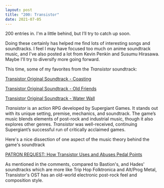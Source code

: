 ```yaml
---
layout: post
title: "200: Transistor"
date: 2021-07-05
---
```


200 entries in. I'm a little behind, but I’ll try to catch up soon. 

Doing these certainly has helped me find lots of interesting songs and soundtracks. I feel I may have focused too much on anime soundtrack music, and I've also posted a lot from Kevin Penkin and Susumu Hirasawa. Maybe I'll try to diversify more going forward.

This time, some of my favorites from the *Transistor* soundtrack:

[Transistor Original Soundtrack - Coasting](https://youtu.be/9uN3i8s9TL4)

[Transistor Original Soundtrack - Old Friends](https://youtu.be/ql8K3KJyWgY)

[Transistor Original Soundtrack - Water Wall](https://youtu.be/l8SfXhG2zxg)

*Transistor* is an action RPG developed by Supergiant Games. It stands out with its unique setting, premise, mechanics, and soundtrack. The game’s music blends elements of post-rock and industrial music, though it also explores other genres. *Transistor* was well-received, continuing Supergiant’s successful run of critically acclaimed games.

Here's a nice dissection of one aspect of the music theory behind the game's soundtrack

[PATRON REQUEST: How Transistor Uses and Abuses Pedal Points](https://youtu.be/ceem1ZNsFY8?t=34)

As mentioned in the comments, compared to Bastion's, and Hades' soundtracks which are more like Trip Hop Folktronica and Alt/Prog Metal, Transistor's OST has an old-world electronic post-rock feel and composition style. 